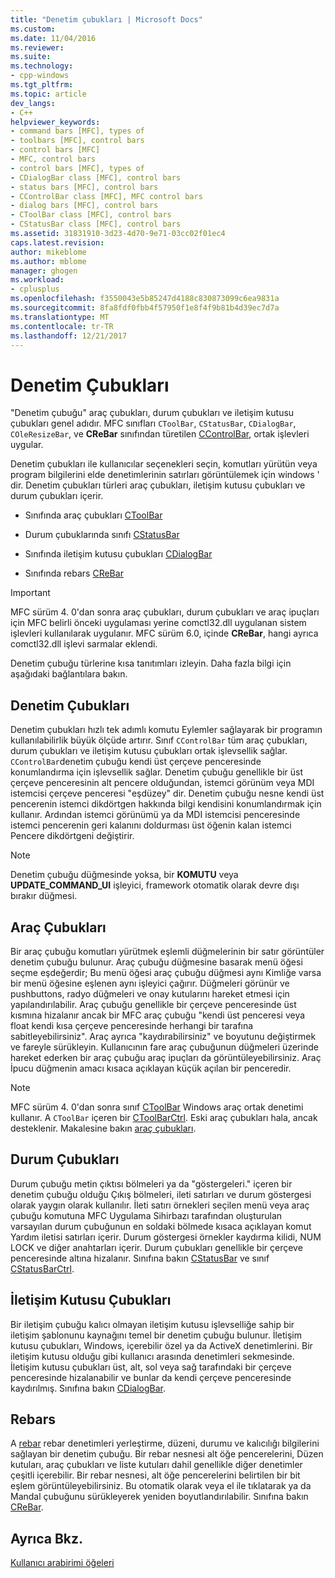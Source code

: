 ```yaml
---
title: "Denetim çubukları | Microsoft Docs"
ms.custom: 
ms.date: 11/04/2016
ms.reviewer: 
ms.suite: 
ms.technology:
- cpp-windows
ms.tgt_pltfrm: 
ms.topic: article
dev_langs:
- C++
helpviewer_keywords:
- command bars [MFC], types of
- toolbars [MFC], control bars
- control bars [MFC]
- MFC, control bars
- control bars [MFC], types of
- CDialogBar class [MFC], control bars
- status bars [MFC], control bars
- CControlBar class [MFC], MFC control bars
- dialog bars [MFC], control bars
- CToolBar class [MFC], control bars
- CStatusBar class [MFC], control bars
ms.assetid: 31831910-3d23-4d70-9e71-03cc02f01ec4
caps.latest.revision: 
author: mikeblome
ms.author: mblome
manager: ghogen
ms.workload:
- cplusplus
ms.openlocfilehash: f3550043e5b85247d4188c830873099c6ea9831a
ms.sourcegitcommit: 8fa8fdf0fbb4f57950f1e8f4f9b81b4d39ec7d7a
ms.translationtype: MT
ms.contentlocale: tr-TR
ms.lasthandoff: 12/21/2017
---
```

# <a name="control-bars"></a>Denetim Çubukları
"Denetim çubuğu" araç çubukları, durum çubukları ve iletişim kutusu çubukları genel adıdır. MFC sınıfları `CToolBar`, `CStatusBar`, `CDialogBar`, `COleResizeBar`, ve **CReBar** sınıfından türetilen [CControlBar](../mfc/reference/ccontrolbar-class.md), ortak işlevleri uygular.  
  
 Denetim çubukları ile kullanıcılar seçenekleri seçin, komutları yürütün veya program bilgilerini elde denetimlerinin satırları görüntülemek için windows ' dir. Denetim çubukları türleri araç çubukları, iletişim kutusu çubukları ve durum çubukları içerir.  
  
-   Sınıfında araç çubukları [CToolBar](../mfc/reference/ctoolbar-class.md)  
  
-   Durum çubuklarında sınıfı [CStatusBar](../mfc/reference/cstatusbar-class.md)  
  
-   Sınıfında iletişim kutusu çubukları [CDialogBar](../mfc/reference/cdialogbar-class.md)  
  
-   Sınıfında rebars [CReBar](../mfc/reference/crebar-class.md)  
  
> [!IMPORTANT]
>  MFC sürüm 4. 0'dan sonra araç çubukları, durum çubukları ve araç ipuçları için MFC belirli önceki uygulaması yerine comctl32.dll uygulanan sistem işlevleri kullanılarak uygulanır. MFC sürüm 6.0, içinde **CReBar**, hangi ayrıca comctl32.dll işlevi sarmalar eklendi.  
  
 Denetim çubuğu türlerine kısa tanıtımları izleyin. Daha fazla bilgi için aşağıdaki bağlantılara bakın.  
  
## <a name="control-bars"></a>Denetim Çubukları  
 Denetim çubukları hızlı tek adımlı komutu Eylemler sağlayarak bir programın kullanılabilirlik büyük ölçüde artırır. Sınıf `CControlBar` tüm araç çubukları, durum çubukları ve iletişim kutusu çubukları ortak işlevsellik sağlar. `CControlBar`denetim çubuğu kendi üst çerçeve penceresinde konumlandırma için işlevsellik sağlar. Denetim çubuğu genellikle bir üst çerçeve penceresinin alt pencere olduğundan, istemci görünüm veya MDI istemcisi çerçeve penceresi "eşdüzey" dir. Denetim çubuğu nesne kendi üst pencerenin istemci dikdörtgen hakkında bilgi kendisini konumlandırmak için kullanır. Ardından istemci görünümü ya da MDI istemcisi penceresinde istemci pencerenin geri kalanını doldurması üst öğenin kalan istemci Pencere dikdörtgeni değiştirir.  
  
> [!NOTE]
>  Denetim çubuğu düğmesinde yoksa, bir **KOMUTU** veya **UPDATE_COMMAND_UI** işleyici, framework otomatik olarak devre dışı bırakır düğmesi.  
  
## <a name="toolbars"></a>Araç Çubukları  
 Bir araç çubuğu komutları yürütmek eşlemli düğmelerinin bir satır görüntüler denetim çubuğu bulunur. Araç çubuğu düğmesine basarak menü öğesi seçme eşdeğerdir; Bu menü öğesi araç çubuğu düğmesi aynı Kimliğe varsa bir menü öğesine eşlenen aynı işleyici çağırır. Düğmeleri görünür ve pushbuttons, radyo düğmeleri ve onay kutularını hareket etmesi için yapılandırılabilir. Araç çubuğu genellikle bir çerçeve penceresinde üst kısmına hizalanır ancak bir MFC araç çubuğu "kendi üst penceresi veya float kendi kısa çerçeve penceresinde herhangi bir tarafına sabitleyebilirsiniz". Araç ayrıca "kaydırabilirsiniz" ve boyutunu değiştirmek ve fareyle sürükleyin. Kullanıcının fare araç çubuğunun düğmeleri üzerinde hareket ederken bir araç çubuğu araç ipuçları da görüntüleyebilirsiniz. Araç İpucu düğmenin amacı kısaca açıklayan küçük açılan bir penceredir.  
  
> [!NOTE]
>  MFC sürüm 4. 0'dan sonra sınıf [CToolBar](../mfc/reference/ctoolbar-class.md) Windows araç ortak denetimi kullanır. A `CToolBar` içeren bir [CToolBarCtrl](../mfc/reference/ctoolbarctrl-class.md). Eski araç çubukları hala, ancak desteklenir. Makalesine bakın [araç çubukları](../mfc/mfc-toolbar-implementation.md).  
  
## <a name="status-bars"></a>Durum Çubukları  
 Durum çubuğu metin çıktısı bölmeleri ya da "göstergeleri." içeren bir denetim çubuğu olduğu Çıkış bölmeleri, ileti satırları ve durum göstergesi olarak yaygın olarak kullanılır. İleti satırı örnekleri seçilen menü veya araç çubuğu komutuna MFC Uygulama Sihirbazı tarafından oluşturulan varsayılan durum çubuğunun en soldaki bölmede kısaca açıklayan komut Yardım iletisi satırları içerir. Durum göstergesi örnekler kaydırma kilidi, NUM LOCK ve diğer anahtarları içerir. Durum çubukları genellikle bir çerçeve penceresinde altına hizalanır. Sınıfına bakın [CStatusBar](../mfc/reference/cstatusbar-class.md) ve sınıf [CStatusBarCtrl](../mfc/reference/cstatusbarctrl-class.md).  
  
## <a name="dialog-bars"></a>İletişim Kutusu Çubukları  
 Bir iletişim çubuğu kalıcı olmayan iletişim kutusu işlevselliğe sahip bir iletişim şablonunu kaynağını temel bir denetim çubuğu bulunur. İletişim kutusu çubukları, Windows, içerebilir özel ya da ActiveX denetimlerini. Bir iletişim kutusu olduğu gibi kullanıcı arasında denetimleri sekmesinde. İletişim kutusu çubukları üst, alt, sol veya sağ tarafındaki bir çerçeve penceresinde hizalanabilir ve bunlar da kendi çerçeve penceresinde kaydırılmış. Sınıfına bakın [CDialogBar](../mfc/reference/cdialogbar-class.md).  
  
## <a name="rebars"></a>Rebars  
 A [rebar](../mfc/using-crebarctrl.md) rebar denetimleri yerleştirme, düzeni, durumu ve kalıcılığı bilgilerini sağlayan bir denetim çubuğu. Bir rebar nesnesi alt öğe pencerelerini, Düzen kutuları, araç çubukları ve liste kutuları dahil genellikle diğer denetimler çeşitli içerebilir. Bir rebar nesnesi, alt öğe pencerelerini belirtilen bir bit eşlem görüntüleyebilirsiniz. Bu otomatik olarak veya el ile tıklatarak ya da Mandal çubuğunu sürükleyerek yeniden boyutlandırılabilir. Sınıfına bakın [CReBar](../mfc/reference/crebar-class.md).  
  
## <a name="see-also"></a>Ayrıca Bkz.  
 [Kullanıcı arabirimi öğeleri](../mfc/user-interface-elements-mfc.md)
